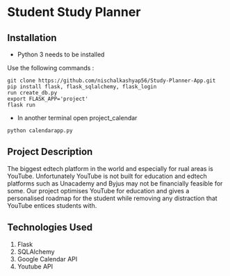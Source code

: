 # Student Study Planner

## Installation
- Python 3 needs to be installed

Use the following commands :
```
git clone https://github.com/nischalkashyap56/Study-Planner-App.git
pip install flask, flask_sqlalchemy, flask_login
run create_db.py
export FLASK_APP='project'
flask run
```
- In another terminal open project_calendar
```
python calendarapp.py
```

## Project Description

The biggest edtech platform in the world and especially for rual areas is YouTube.
Unfortunately YouTube is not built for education and edtech platforms such as Unacademy and Byjus may not be financially feasible for some.
Our project optimises YouTube for education and gives a personalised roadmap for the student while removing any distraction that YouTube entices students with.

## Technologies Used
1. Flask
2. SQLAlchemy
3. Google Calendar API
4. Youtube API
